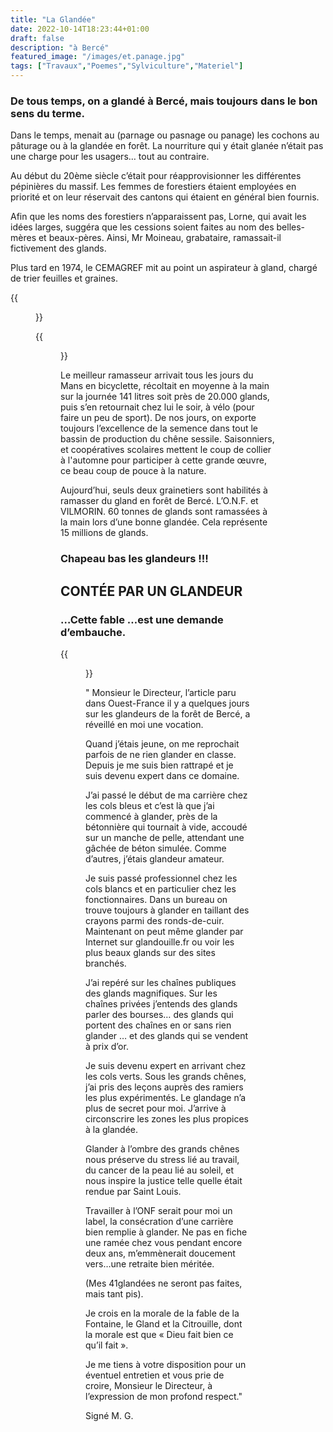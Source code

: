 ```yaml
---
title: "La Glandée"
date: 2022-10-14T18:23:44+01:00
draft: false
description: "à Bercé"
featured_image: "/images/et.panage.jpg"
tags: ["Travaux","Poemes","Sylviculture","Materiel"]
---
```


### De tous temps, on a glandé à Bercé, mais toujours dans le bon sens du terme. 

Dans le temps, menait au (parnage ou pasnage ou panage) les cochons au pâturage 
ou à la glandée en forêt. La nourriture qui y était glanée n’était pas une 
charge pour les usagers… tout au contraire.

Au début du 20ème siècle c’était pour réapprovisionner les différentes 
pépinières du massif.
Les femmes de forestiers étaient employées en priorité et on leur réservait 
des cantons qui étaient en général bien fournis. 

Afin que les noms des forestiers n’apparaissent pas, Lorne,
qui avait les idées larges, suggéra que les cessions soient
faites au nom des belles-mères et beaux-pères. 
Ainsi, Mr Moineau, grabataire, ramassait-il fictivement des glands.

Plus tard en 1974, le CEMAGREF mit au point un aspirateur à gland,
chargé de trier feuilles et graines.

{{<figure src="/images/articles/105b1-2.jpg" title="Aspirateur à glands accroché au vieux Same">}}
  
{{<figure src="/images/articles/105b1-3.jpg" title="plan de cet aspirateur à glands">}}

Le meilleur ramasseur arrivait tous les jours du Mans en bicyclette, 
  récoltait en moyenne à la main sur la journée 141 litres soit près
  de 20.000 glands, puis s’en retournait chez lui le soir, à vélo 
  (pour faire un peu de sport).
De nos jours, on exporte toujours l’excellence de la semence dans tout
  le bassin de production du chêne sessile. Saisonniers, et coopératives
  scolaires mettent le coup de collier à l'automne pour participer à 
  cette grande œuvre, ce beau coup de pouce à la nature. 
  
Aujourd’hui, seuls deux grainetiers sont habilités à ramasser 
  du gland en forêt de Bercé. L’O.N.F. et VILMORIN. 60 tonnes
  de glands sont ramassées à la main lors d’une bonne glandée.
  Cela représente 15 millions de glands. 
  
### Chapeau bas les glandeurs !!!

## CONTÉE PAR UN GLANDEUR
  
### …Cette fable …est une demande d’embauche.
  
{{<figure src="/images/articles/105b1-1.jpg" title="Le Gland et la Citrouille – La Fontaine">}}

" Monsieur le Directeur, l’article paru dans Ouest-France il y a quelques jours 
  sur les glandeurs de la forêt de Bercé, a réveillé en moi une vocation. 
  
Quand j’étais jeune, on me reprochait parfois de ne rien glander en classe. 
Depuis je me suis bien rattrapé et je suis devenu expert dans ce domaine. 
  
J’ai passé le début de ma carrière chez les cols bleus et c’est là que 
  j’ai commencé à glander, près de la bétonnière qui tournait à vide, 
  accoudé sur un manche de pelle, attendant une gâchée de béton simulée.
Comme d’autres, j’étais glandeur amateur.
  
Je suis passé professionnel chez les cols blancs et en particulier 
  chez les fonctionnaires.
Dans un bureau on trouve toujours à glander en taillant des crayons
  parmi des ronds-de-cuir. 
Maintenant on peut même glander par Internet sur glandouille.fr
  ou voir les plus beaux glands sur des sites branchés. 
  
J’ai repéré sur les chaînes publiques des glands magnifiques.
Sur les chaînes privées j’entends des glands parler des bourses…
  des glands qui portent des chaînes en or sans rien glander …
  et des glands qui se vendent à prix d’or. 
  
Je suis devenu expert en arrivant chez les cols verts. 
Sous les grands chênes, j’ai pris des leçons auprès des
  ramiers les plus expérimentés.
Le glandage n’a plus de secret pour moi. 
J’arrive à circonscrire les zones les plus propices à la glandée. 
  
Glander à l’ombre des grands chênes nous préserve du stress lié au travail,
  du cancer de la peau lié au soleil, et nous inspire la justice telle 
  quelle était rendue par Saint Louis.
  
Travailler à l’ONF serait pour moi un label,
  la consécration d’une carrière bien remplie à glander.
Ne pas en fiche une ramée chez vous pendant encore deux ans, 
  m’emmènerait doucement vers…une retraite bien méritée.
  
(Mes 41glandées ne seront pas faites, mais tant pis). 
  
Je crois en la morale de la fable de la Fontaine, 
  le Gland et la Citrouille,
  dont la morale est que « Dieu fait bien ce qu’il fait ». 
  
Je me tiens à votre disposition pour un éventuel entretien 
  et vous prie de croire, Monsieur le Directeur, à l’expression de mon profond respect." 
  
Signé M. G.
